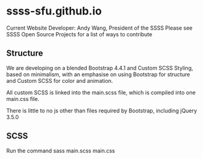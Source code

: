 # ssss-sfu.github.io
 
Current Website Developer: Andy Wang, President of the SSSS
Please see SSSS Open Source Projects for a list of ways to contribute 

## Structure 

We are developing on a blended Bootstrap 4.4.1 and Custom SCSS Styling, 
based on minimalism, with an emphasise on using Bootstrap for structure and Custom SCSS for color and animation. 

All custom SCSS is linked into the main.scss file, which is compiled into one main.css file. 

There is little to no js other than files required by Bootstrap, including jQuery 3.5.0

## SCSS 
Run the command sass main.scss main.css
